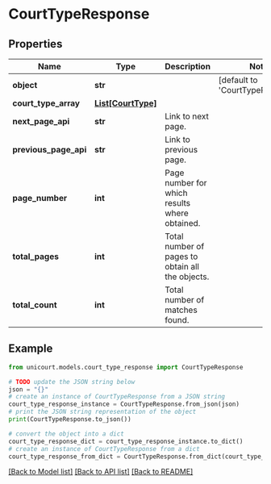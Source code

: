 # CourtTypeResponse


## Properties

Name | Type | Description | Notes
------------ | ------------- | ------------- | -------------
**object** | **str** |  | [default to 'CourtTypeResponse']
**court_type_array** | [**List[CourtType]**](CourtType.md) |  | 
**next_page_api** | **str** | Link to next page. | 
**previous_page_api** | **str** | Link to previous page. | 
**page_number** | **int** | Page number for which results where obtained. | 
**total_pages** | **int** | Total number of pages to obtain all the objects. | 
**total_count** | **int** | Total number of matches found. | 

## Example

```python
from unicourt.models.court_type_response import CourtTypeResponse

# TODO update the JSON string below
json = "{}"
# create an instance of CourtTypeResponse from a JSON string
court_type_response_instance = CourtTypeResponse.from_json(json)
# print the JSON string representation of the object
print(CourtTypeResponse.to_json())

# convert the object into a dict
court_type_response_dict = court_type_response_instance.to_dict()
# create an instance of CourtTypeResponse from a dict
court_type_response_from_dict = CourtTypeResponse.from_dict(court_type_response_dict)
```
[[Back to Model list]](../README.md#documentation-for-models) [[Back to API list]](../README.md#documentation-for-api-endpoints) [[Back to README]](../README.md)


